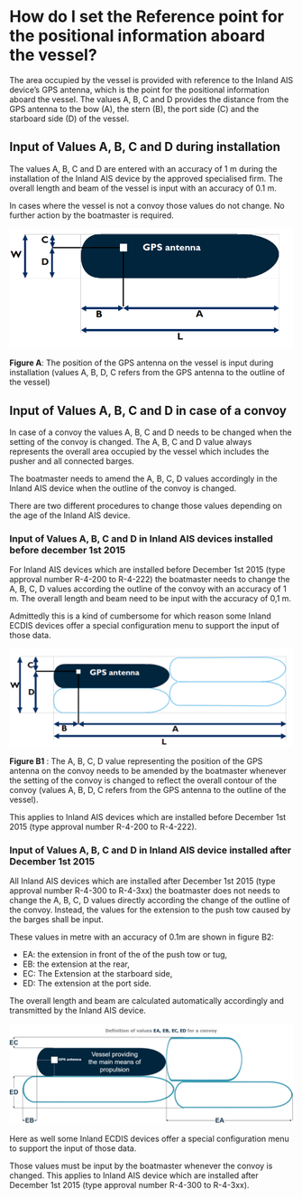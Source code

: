 # How do I set the Reference point for the positional information aboard the vessel?

The area occupied by the vessel is provided with reference to the Inland AIS device’s GPS antenna, which is the point for the positional information aboard the vessel. The values A, B, C and D provides the distance from the GPS antenna to the bow \(A\), the stern \(B\), the port side \(C\) and the starboard side \(D\) of the vessel.

## **Input of Values A, B, C and D during installation**

The values A, B, C and D are entered with an accuracy of 1 m during the installation of the Inland AIS device by the approved specialised firm. The overall length and beam of the vessel is input with an accuracy of 0.1 m.

In cases where the vessel is not a convoy those values do not change. No further action by the boatmaster is required.

![Figure A](.gitbook/assets/1%20%282%29.png)

**Figure A**: The position of the GPS antenna on the vessel is input during installation \(values A, B, D, C refers from the GPS antenna to the outline of the vessel\)

## **Input of Values A, B, C and D in case of a convoy**

In case of a convoy the values A, B, C and D needs to be changed when the setting of the convoy is changed. The A, B, C and D value always represents the overall area occupied by the vessel which includes the pusher and all connected barges.

The boatmaster needs to amend the A, B, C, D values accordingly in the Inland AIS device when the outline of the convoy is changed.

There are two different procedures to change those values depending on the age of the Inland AIS device.

### **Input of Values A, B, C and D in Inland AIS devices installed before december 1st 2015**

For Inland AIS devices which are installed before December 1st 2015 \(type approval number R-4-200 to R-4-222\) the boatmaster needs to change the A, B, C, D values according the outline of the convoy with an accuracy of 1 m. The overall length and beam need to be input with the accuracy of 0,1 m.

Admittedly this is a kind of cumbersome for which reason some Inland ECDIS devices offer a special configuration menu to support the input of those data.

![Figure B1](.gitbook/assets/2%20%281%29.png)

**Figure B1** : The A, B, C, D value representing the position of the GPS antenna on the convoy needs to be amended by the boatmaster whenever the setting of the convoy is changed to reflect the overall contour of the convoy \(values A, B, D, C refers from the GPS antenna to the outline of the vessel\).

This applies to Inland AIS devices which are installed before December 1st 2015 \(type approval number R-4-200 to R-4-222\).

### **Input of Values A, B, C and D in Inland AIS device installed after December 1st 2015**

All Inland AIS devices which are installed after December 1st 2015 \(type approval number R-4-300 to R-4-3xx\) the boatmaster does not needs to change the A, B, C, D values directly according the change of the outline of the convoy. Instead, the values for the extension to the push tow caused by the barges shall be input.

These values in metre with an accuracy of 0.1m are shown in figure B2:

* EA: the extension in front of the of the push tow or tug,
* EB: the extension at the rear,
* EC: The Extension at the starboard side,
* ED: The extension at the port side.

The overall length and beam are calculated automatically accordingly and transmitted by the Inland AIS device.

![Figure B2](.gitbook/assets/3%20%281%29.png)

Here as well some Inland ECDIS devices offer a special configuration menu to support the input of those data.

Those values must be input by the boatmaster whenever the convoy is changed. This applies to Inland AIS device which are installed after December 1st 2015 \(type approval number R-4-300 to R-4-3xx\).

